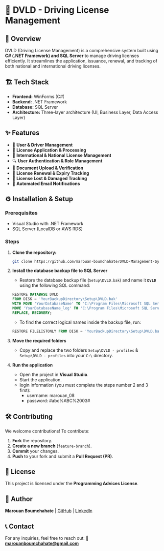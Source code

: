 # 🚗 DVLD - Driving License Management

## 📌 Overview
DVLD (Driving License Management) is a comprehensive system built using **C# (.NET Framework) and SQL Server** to manage driving licenses efficiently. It streamlines the application, issuance, renewal, and tracking of both national and international driving licenses.

## 🏗️ Tech Stack
- **Frontend:** WinForms (C#)
- **Backend:** .NET Framework
- **Database:** SQL Server
- **Architecture:** Three-layer architecture (UI, Business Layer, Data Access Layer)

## ✨ Features
- 📜 **User & Driver Management** 
- 📝 **License Application & Processing**  
- 📄 **International & National License Management**  
- 🔍 **User Authentication & Role Management**  
- 📂 **Document Upload & Verification**  
- 🔄 **License Renewal & Expiry Tracking**
- 🔄 **License Lost & Damaged Tracking**  
- 📜 **Automated Email Notifications**  

## ⚙️ Installation & Setup
### **Prerequisites**
- Visual Studio with .NET Framework
- SQL Server (LocalDB or AWS RDS)

### **Steps**
1. **Clone the repository:**
   ```sh
   git clone https://github.com/marouan-boumchahate/DVLD-Management-System.git
   ```

2. **Install the database backup file to SQL Server**  
   - Restore the database backup file (`Setup\DVLD.bak`) and name it **`DVLD`** using the following SQL command:
   ```sql
   RESTORE DATABASE DVLD  
   FROM DISK = 'YourBackupDirectory\Setup\DVLD.bak'  
   WITH MOVE 'YourDatabaseName' TO 'C:\Program Files\Microsoft SQL Server\MSSQL16.SQLEXPRESS\MSSQL\DATA\DVLD.mdf',  
   MOVE 'YourDatabaseName_log' TO 'C:\Program Files\Microsoft SQL Server\MSSQL16.SQLEXPRESS\MSSQL\DATA\DVLD.ldf',  
   REPLACE, RECOVERY;
   ```
   - To find the correct logical names inside the backup file, run:
   ```sql
   RESTORE FILELISTONLY FROM DISK = 'YourBackupDirectory\Setup\DVLD.bak';
   ```

3. **Move the required folders**  
   - Copy and replace the two folders `Setup\DVLD - profiles` & `Setup\DVLD - profiles` into your `C:\` directory.

4. **Run the application**  
   - Open the project in **Visual Studio**.
   - Start the application.
   - login information (you must complete the steps number 2 and 3 first):
       + username: marouan_08
       + password: #abc%ABC%2003#

## 🛠️ Contributing
We welcome contributions! To contribute:

1. **Fork** the repository.
2. **Create a new branch** (`feature-branch`).
3. **Commit** your changes.
4. **Push** to your fork and submit a **Pull Request (PR)**.

## 📄 License
This project is licensed under the **Programming Advices License**.

## 👤 Author
**Marouan Boumchahate** | [GitHub](https://github.com/marouan-boumchahate) | [LinkedIn](https://www.linkedin.com/in/marouan-boumchahate-843543249/)

## 📞 Contact
For any inquiries, feel free to reach out:
📧 **marouanboumchahate@gmail.com**
